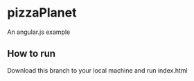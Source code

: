 # pizzaPlanet
An angular.js example
## How to run
Download this branch to your local machine and run index.html
